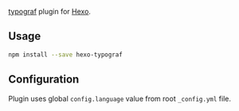 [typograf](https://github.com/typograf/typograf) plugin for [Hexo](https://github.com/hexojs/hexo).

## Usage

```bash
npm install --save hexo-typograf
```

## Configuration

Plugin uses global `config.language` value from root `_config.yml` file.